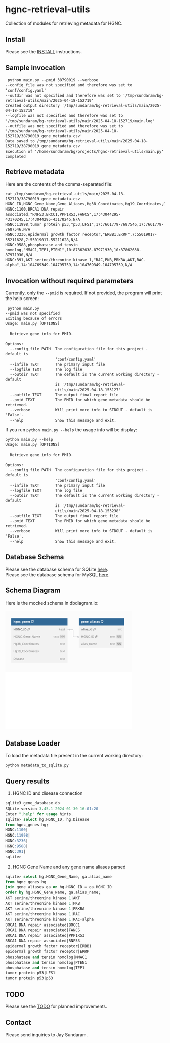 # hgnc-retrieval-utils
Collection of modules for retrieving metadata for HGNC.


## Install

Please see the [INSTALL](docs/INSTALL.md) instructions.

## Sample invocation

```shell
 python main.py --pmid 38790019 --verbose
--config_file was not specified and therefore was set to 'conf/config.yaml'
--outdir was not specified and therefore was set to '/tmp/sundaram/bg-retrieval-utils/main/2025-04-18-152719'
Created output directory '/tmp/sundaram/bg-retrieval-utils/main/2025-04-18-152719'
--logfile was not specified and therefore was set to '/tmp/sundaram/bg-retrieval-utils/main/2025-04-18-152719/main.log'
--outfile was not specified and therefore was set to '/tmp/sundaram/bg-retrieval-utils/main/2025-04-18-152719/38790019_gene_metadata.csv'
Data saved to /tmp/sundaram/bg-retrieval-utils/main/2025-04-18-152719/38790019_gene_metadata.csv
Execution of '/home/sundaram/bg/projects/hgnc-retrieval-utils/main.py' completed
```

## Retrieve metadata


Here are the contents of the comma-separated file:


```shell
cat /tmp/sundaram/bg-retrieval-utils/main/2025-04-18-152719/38790019_gene_metadata.csv
HGNC_ID,HGNC_Gene_Name,Gene_Aliases,Hg38_Coordinates,Hg19_Coordinates,Disease
HGNC:1100,BRCA1 DNA repair associated,"RNF53,BRCC1,PPP1R53,FANCS",17:43044295-43170245,17:43044295-43170245,N/A
HGNC:11998,tumor protein p53,"p53,LFS1",17:7661779-7687546,17:7661779-7687546,N/A
HGNC:3236,epidermal growth factor receptor,"ERBB1,ERRP",7:55019017-55211628,7:55019017-55211628,N/A
HGNC:9588,phosphatase and tensin homolog,"MMAC1,TEP1,PTEN1",10:87862638-87971930,10:87862638-87971930,N/A
HGNC:391,AKT serine/threonine kinase 1,"RAC,PKB,PRKBA,AKT,RAC-alpha",14:104769349-104795759,14:104769349-104795759,N/A
```

## Invocation without required parameters

Currently, only the `--pmid` is required.
If not provided, the program will print the help screen:

```shell
 python main.py
--pmid was not specified
Exiting because of errors
Usage: main.py [OPTIONS]

  Retrieve gene info for PMID.

Options:
  --config_file PATH  The configuration file for this project - default is
                      'conf/config.yaml'
  --infile TEXT       The primary input file
  --logfile TEXT      The log file
  --outdir TEXT       The default is the current working directory - default
                      is '/tmp/sundaram/bg-retrieval-
                      utils/main/2025-04-18-153127'
  --outfile TEXT      The output final report file
  --pmid TEXT         The PMID for which gene metadata should be retrieved.
  --verbose           Will print more info to STDOUT - default is 'False'.
  --help              Show this message and exit.
```


If you run `python main.py --help` the usage info will be display:


```shell
python main.py --help                   
Usage: main.py [OPTIONS]

  Retrieve gene info for PMID.

Options:
  --config_file PATH  The configuration file for this project - default is
                      'conf/config.yaml'
  --infile TEXT       The primary input file
  --logfile TEXT      The log file
  --outdir TEXT       The default is the current working directory - default
                      is '/tmp/sundaram/bg-retrieval-
                      utils/main/2025-04-18-153238'
  --outfile TEXT      The output final report file
  --pmid TEXT         The PMID for which gene metadata should be retrieved.
  --verbose           Will print more info to STDOUT - default is 'False'.
  --help              Show this message and exit.
```

## Database Schema

Please see the database schema for SQLite [here](database/create_table.sqlite.ddl.sql).<br>
Please see the database schema for MySQL [here](database/create_table.mysql.ddl.sql).<br>

## Schema Diagram

Here is the mocked schema in dbdiagram.io:<br>
<br>
<img src="docs/schema.png" width="400" alt="Database schema">

## Database Loader

To load the metadata file present in the current working directory:

```shell
python metadata_to_sqlite.py 
```


## Query results

1. HGNC ID and disease connection

```sql
sqlite3 gene_database.db                   
SQLite version 3.45.1 2024-01-30 16:01:20
Enter ".help" for usage hints.
sqlite> select hg.HGNC_ID, hg.Disease
from hgnc_genes hg;
HGNC:1100|
HGNC:11998|
HGNC:3236|
HGNC:9588|
HGNC:391|
sqlite> 
```

2. HGNC Gene Name and any gene name aliases parsed

```sql
sqlite> select hg.HGNC_Gene_Name, ga.alias_name
from hgnc_genes hg
join gene_aliases ga on hg.HGNC_ID = ga.HGNC_ID
order by hg.HGNC_Gene_Name, ga.alias_name;
AKT serine/threonine kinase 1|AKT
AKT serine/threonine kinase 1|PKB
AKT serine/threonine kinase 1|PRKBA
AKT serine/threonine kinase 1|RAC
AKT serine/threonine kinase 1|RAC-alpha
BRCA1 DNA repair associated|BRCC1
BRCA1 DNA repair associated|FANCS
BRCA1 DNA repair associated|PPP1R53
BRCA1 DNA repair associated|RNF53
epidermal growth factor receptor|ERBB1
epidermal growth factor receptor|ERRP
phosphatase and tensin homolog|MMAC1
phosphatase and tensin homolog|PTEN1
phosphatase and tensin homolog|TEP1
tumor protein p53|LFS1
tumor protein p53|p53
```



## TODO

Please see the [TODO](docs/TODO.md) for planned improvements.

## Contact

Please send inquiries to Jay Sundaram.